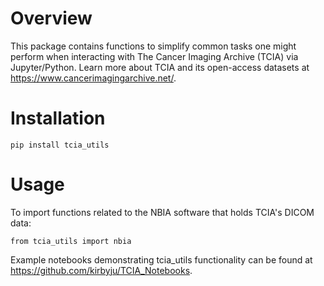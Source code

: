# Overview
This package contains functions to simplify common tasks one might perform when interacting with The Cancer Imaging Archive (TCIA) via Jupyter/Python.
Learn more about TCIA and its open-access datasets at https://www.cancerimagingarchive.net/.

# Installation
```
pip install tcia_utils
```

# Usage
To import functions related to the NBIA software that holds TCIA's DICOM data:
```
from tcia_utils import nbia
```
Example notebooks demonstrating tcia_utils functionality can be found at https://github.com/kirbyju/TCIA_Notebooks.
